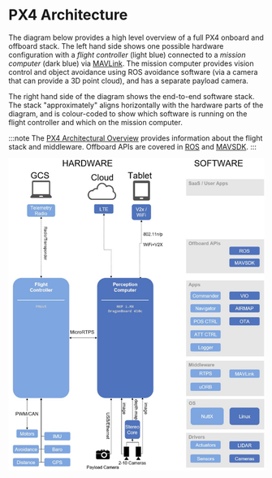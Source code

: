 # PX4 Architecture

The diagram below provides a high level overview of a full PX4 onboard and offboard stack.
The left hand side shows one possible hardware configuration with a *flight controller* (light blue) connected to a *mission computer* (dark blue) via [MAVLink](../middleware/mavlink.md).
The mission computer provides vision control and object avoidance using ROS avoidance software (via a camera that can provide a 3D point cloud), and has a separate payload camera.

The right hand side of the diagram shows the end-to-end software stack.
The stack "approximately" aligns horizontally with the hardware parts of the diagram, and is colour-coded to show which software is running on the flight controller and which on the mission computer.

:::note
The [PX4 Architectural Overview](../concept/architecture.md) provides information about the flight stack and middleware.
Offboard APIs are covered in [ROS](../ros/README.md) and [MAVSDK](https://mavsdk.mavlink.io/develop/en/index.html).
:::

![PX4 architecture](../../assets/diagrams/px4_architecture.jpg)

<!-- The drawing is on draw.io: https://drive.google.com/file/d/14sgSpcs7NcBatW-qn0dLtyMHvwNMSSlm/view?usp=sharing. Request access from dev team. -->
